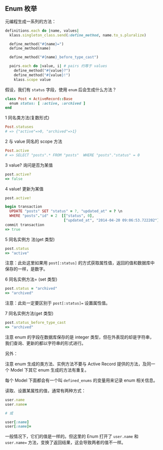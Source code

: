 ## Enum 枚举

元编程生成一系列的方法：

```ruby
definitions.each do |name, values|
  klass.singleton_class.send(:define_method, name.to_s.pluralize)

  define_method("#{name}=")
  define_method(name)

  define_method("#{name}_before_type_cast")

  pairs.each do |value, i| # pairs 约等于 values
    define_method("#{value}?")
    define_method("#{value}!")
    klass.scope value
```

假设，我们有 `status` 字段，使用 `enum` 后会生成什么方法？

```ruby
class Post < ActiveRecord::Base
  enum status: [ :active, :archived ]
end
```

1 同名类方法(复数形式)

```ruby
Post.statuses
# => {"active"=>0, "archived"=>1}
```


2 与 value 同名的 scope 方法

```ruby
Post.active
# => SELECT "posts".* FROM "posts"  WHERE "posts"."status" = 0
```

3 value? 询问是否为某值

```ruby
post.active?
=> false
```


4 value! 更新为某值

```ruby
post.active!

begin transaction
  UPDATE "posts" SET "status" = ?, "updated_at" = ? \n
  WHERE "posts"."id" = 2  [["status", 0],
                           ["updated_at", "2014-04-20 09:06:53.722202"]]
commit transaction
=> true
```

5 同名实例方 法(get 类型)

```ruby
post.status
=> "active"
```

注意：此处这里如果用 `post[:status]` 的方式获取属性值，返回的值和数据库中保存的一样，是数字。

6 同名实例方法= (set 类型)

```ruby
post.status = "archived"
=> "archived"
```
注意：此处一定要区别于 `post[:status]=` 设置属性值。

7 同名实例方法(get 类型)

```ruby
post.status_before_type_cast
=> "archived"
```

注意 enum 的字段在数据库保存的是 integer 类型，但在外表现的却是字符串，我们查询、更新的都以字符串的形式进行。

另外：

注意 enum 生成的类方法、实例方法不要与 Active Record 提供的方法，及同一个 Model 下其它 enum 生成的方法有重复。

每个 Model 下面都会有一个叫 `defined_enums` 的变量用来记录 enum 相关信息。

读取、设置某属性的值，通常有两种方式：

```ruby
user.name
user.name=

# 或

user[:name]
user[:name]=
```

一般情况下，它们的值是一样的。但这里的 Enum 打开了 `user.name` 和 `user.name=` 方法，变换了返回结果，这会导致两者的值不一样。
